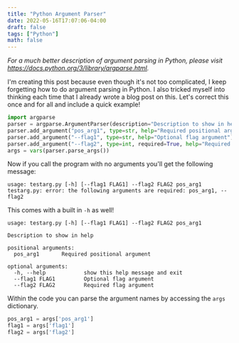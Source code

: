 ```yaml
---
title: "Python Argument Parser"
date: 2022-05-16T17:07:06-04:00
draft: false
tags: ["Python"]
math: false
---
```


*For a much better description of argument parsing in Python, please visit https://docs.python.org/3/library/argparse.html.*

I'm creating this post because even though it's not too complicated, I keep forgetting how to do argument parsing in Python. I also tricked myself into thinking each time that I already wrote a blog post on this. Let's correct this once and for all and include a quick example!

```python
import argparse
parser = argparse.ArgumentParser(description="Description to show in help")
parser.add_argument("pos_arg1", type=str, help="Required positional argument")
parser.add_argument("--flag1", type=str, help="Optional flag argument")
parser.add_argument("--flag2", type=int, required=True, help="Required flag argument")
args = vars(parser.parse_args())
```

Now if you call the program with no arguments you'll get the following message:

```
usage: testarg.py [-h] [--flag1 FLAG1] --flag2 FLAG2 pos_arg1
testarg.py: error: the following arguments are required: pos_arg1, --flag2
```

This comes with a built in `-h` as well!

```
usage: testarg.py [-h] [--flag1 FLAG1] --flag2 FLAG2 pos_arg1

Description to show in help

positional arguments:
  pos_arg1       Required positional argument

optional arguments:
  -h, --help            show this help message and exit
  --flag1 FLAG1         Optional flag argument
  --flag2 FLAG2         Required flag argument
```

Within the code you can parse the argument names by accessing the `args` dictionary.

```python
pos_arg1 = args['pos_arg1']
flag1 = args['flag1']
flag2 = args['flag2']
```



